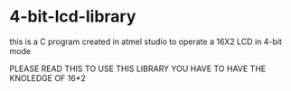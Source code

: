 # 4-bit-lcd-library
this is a C program created in atmel studio to operate a 16X2 LCD in 4-bit mode


PLEASE READ THIS TO USE THIS LIBRARY
YOU HAVE TO HAVE THE KNOLEDGE OF 16*2
